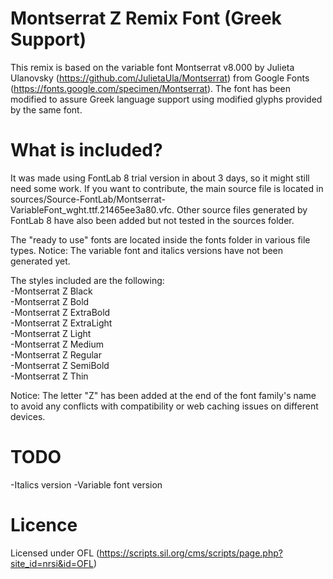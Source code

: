 # Montserrat Z Remix Font (Greek Support)

This remix is based on the variable font Montserrat v8.000 by Julieta Ulanovsky (https://github.com/JulietaUla/Montserrat) from Google Fonts (https://fonts.google.com/specimen/Montserrat). The font has been modified to assure Greek language support using modified glyphs provided by the same font. 

# What is included?

It was made using FontLab 8 trial version in about 3 days, so it might still need some work. If you want to contribute, the main source file is located in sources/Source-FontLab/Montserrat-VariableFont_wght.ttf.21465ee3a80.vfc. Other source files generated by FontLab 8 have also been added but not tested in the sources folder.

The "ready to use" fonts are located inside the fonts folder in various file types. Notice: The variable font and italics versions have not been generated yet.

The styles included are the following:  
-Montserrat Z Black  
-Montserrat Z Bold  
-Montserrat Z ExtraBold  
-Montserrat Z ExtraLight  
-Montserrat Z Light  
-Montserrat Z Medium  
-Montserrat Z Regular  
-Montserrat Z SemiBold  
-Montserrat Z Thin  

Notice: The letter "Z" has been added at the end of the font family's name to avoid any conflicts with compatibility or web caching issues on different devices.

# TODO

-Italics version
-Variable font version
 
# Licence

Licensed under OFL (https://scripts.sil.org/cms/scripts/page.php?site_id=nrsi&id=OFL)